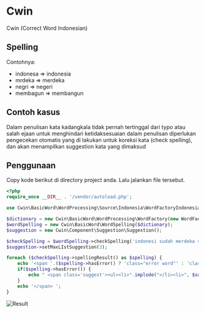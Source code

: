 Cwin
=========

Cwin (Correct Word Indonesian)


Spelling
---------
Contohnya:

- indonesa => indonesia
- mrdeka => merdeka
- negri => negeri
- membagun => membangun



Contoh kasus
-------------
Dalam penulisan kata kadangkala tidak pernah tertinggal dari typo atau salah ejaan
untuk menghindari ketidaksesuaian dalam penulisan diperlukan pengecekan otomatis yang di lakukan untuk koreksi kata (check spelling), dan akan menampilkan suggestion kata yang dimaksud



Penggunaan
-----------

Copy kode berikut di directory project anda. Lalu jalankan file tersebut.

```php
<?php 
require_once __DIR__ . '/vendor/autoload.php';

use Cwin\BasicWord\WordProcessing\Source\Indonesia\WordFactoryIndonesia;

$dictionary = new Cwin\BasicWord\WordProcessing\WordFactory(new WordFactoryIndonesia);
$wordSpelling = new Cwin\BasicWord\WordSpelling($dictionary);
$suggestion = new Cwin\Component\Suggestion\Suggestion();

$checkSpelling = $wordSpelling->checkSpelling('indonesi sudah merdeka sejak tahunn empat lima');
$suggestion->setMaxLIstSuggestion(3);

foreach ($checkSpelling->spellingResult() as $spelling) {
	echo '<span '.($spelling->hasError() ? 'class="error word"' : 'class="word"').'>' . $spelling->getWord() ;
	if($spelling->hasError()) {
		echo " <span class='suggest'><ul><li>".implode("</li><li>", $suggestion->setSpelling($spelling)->suggest())."</li></ul></span> " ;
	}
	echo '</span> ';
}


```

![Result](http://s28.postimg.org/5lmjlbx99/Screenshot_5.png)



